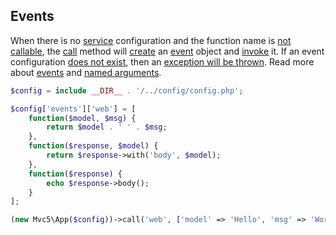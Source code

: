 ## Events
<p>When there is no <a href="https://github.com/mvc5/mvc5/blob/master/config/service.php">service</a> configuration and the function name is <a href="https://github.com/mvc5/mvc5/blob/master/src/Resolver/Resolver.php#L182">not callable</a>, the <a href="https://github.com/mvc5/mvc5/blob/master/src/Resolver/Service.php#L21">call</a> method will <a href="https://github.com/mvc5/mvc5/blob/master/src/Resolver/Resolver.php#L189">create</a> an <a href="https://github.com/mvc5/mvc5/blob/master/src/Event.php">event</a> object and <a href="https://github.com/mvc5/mvc5/blob/master/src/Resolver/Service.php#L78">invoke</a> it. If an event configuration <a href="https://github.com/mvc5/mvc5/blob/master/src/Resolver/Service.php#L59">does not exist</a>, then an <a href="https://github.com/mvc5/mvc5/blob/master/src/Resolver/Exception.php">exception will be thrown</a>. Read more about <a href="/overview/#events">events</a> and <a href="/overview/#named-arguments">named arguments</a>.</p>
 
```php
$config = include __DIR__ . '/../config/config.php';

$config['events']['web'] = [
    function($model, $msg) {
        return $model . ' ' . $msg;
    },
    function($response, $model) {
        return $response->with('body', $model);
    },
    function($response) {
        echo $response->body();
    }
];

(new Mvc5\App($config))->call('web', ['model' => 'Hello', 'msg' => 'World!']);
```
